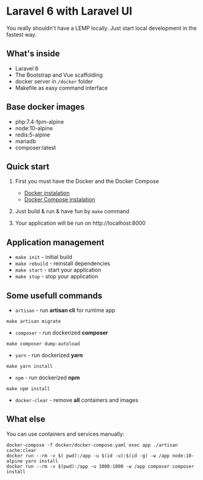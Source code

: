# Laravel 6 with Laravel UI

You really shouldn't have a LEMP locally.
Just start local development in the fastest way.

## What's inside

- Laravel 6
- The Bootstrap and Vue scaffolding
- docker server in `/docker` folder
- Makefile as easy command interface

## Base docker images

- php:7.4-fpm-alpine
- node:10-alpine
- redis:5-alpine
- mariadb
- composer:latest

## Quick start

1. First you must have the Docker and the Docker Compose
    - [Docker instalation](https://docs.docker.com/install/)
    - [Docker Compose instalation](https://docs.docker.com/compose/install/)

2. Just build & run & have fun by ```make``` command
3. Your application will be run on http://localhost:8000

## Application management

- `make init` - initial build
- `make rebuild` - reinstall dependencies
- `make start` - start your application
- `make stop`  - stop your application

## Some usefull commands

- `artisan` - run **artisan cli** for runtime app
```
make artisan migrate
```
- `composer` - run dockerized **composer**
```
make composer dump-autoload
```
- `yarn` - run dockerized **yarn**
```
make yarn install
```
- `npm` - run dockerized **npm**
```
make npm install
```
- `docker-clear` - remove **all** containers and images


## What else

You can use containers and services manually:
```
docker-compose -f docker/docker-compose.yaml exec app ./artisan cache:clear
docker run --rm -v $( pwd):/app -u $(id -u):$(id -g) -w /app node:10-alpine yarn install
docker run --rm -v $(pwd):/app -u 1000:1000 -w /app composer composer install
```
